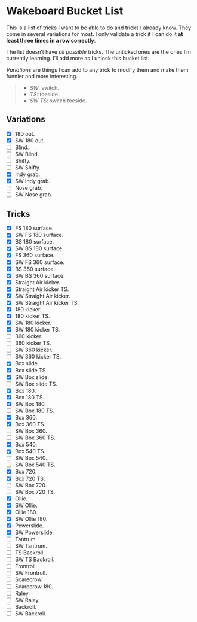 # Wakeboard Bucket List

This is a list of tricks I want to be able to do and tricks I already know. They come in several
variations for most. I only validate a trick if I can do it **at least three times in a row
correctly**.

The list doesn’t have _all possible_ tricks. The unticked ones are the ones I’m currently learning.
I’ll add more as I unlock this bucket list.

_Variations_ are things I can add to any trick to modify them and make them funnier and more interesting.

> - _SW_: switch.
> - _TS_: toeside.
> - _SW TS_: switch toeside.

## Variations

- [x] 180 out.
- [x] SW 180 out.
- [ ] Blind.
- [ ] SW Blind.
- [ ] Shifty.
- [ ] SW Shifty.
- [x] Indy grab.
- [x] SW Indy grab.
- [ ] Nose grab.
- [ ] SW Nose grab.

## Tricks

- [x] FS 180 surface.
- [x] SW FS 180 surface.
- [x] BS 180 surface.
- [x] SW BS 180 surface.
- [x] FS 360 surface.
- [x] SW FS 360 surface.
- [x] BS 360 surface.
- [x] SW BS 360 surface.
- [x] Straight Air kicker.
- [x] Straight Air kicker TS.
- [x] SW Straight Air kicker.
- [x] SW Straight Air kicker TS.
- [x] 180 kicker.
- [x] 180 kicker TS.
- [x] SW 180 kicker.
- [x] SW 180 kicker TS.
- [ ] 360 kicker.
- [ ] 360 kicker TS.
- [ ] SW 360 kicker.
- [ ] SW 360 kicker TS.
- [x] Box slide.
- [x] Box slide TS.
- [x] SW Box slide.
- [ ] SW Box slide TS.
- [x] Box 180.
- [x] Box 180 TS.
- [x] SW Box 180.
- [ ] SW Box 180 TS.
- [x] Box 360.
- [x] Box 360 TS.
- [ ] SW Box 360.
- [ ] SW Box 360 TS.
- [x] Box 540.
- [x] Box 540 TS.
- [ ] SW Box 540.
- [ ] SW Box 540 TS.
- [x] Box 720.
- [x] Box 720 TS.
- [ ] SW Box 720.
- [ ] SW Box 720 TS.
- [x] Ollie.
- [x] SW Ollie.
- [x] Ollie 180.
- [x] SW Ollie 180.
- [x] Powerslide.
- [x] SW Powerslide.
- [ ] Tantrum.
- [ ] SW Tantrum.
- [ ] TS Backroll.
- [ ] SW TS Backroll.
- [ ] Frontroll.
- [ ] SW Frontroll.
- [ ] Scarecrow.
- [ ] Scarecrow 180.
- [ ] Raley.
- [ ] SW Raley.
- [ ] Backroll.
- [ ] SW Backroll.
